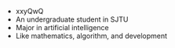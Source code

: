 - xxyQwQ
- An undergraduate student in SJTU
- Major in artificial intelligence
- Like mathematics, algorithm, and development

<!---
xxyQwQ/xxyQwQ is a ✨ special ✨ repository because its `README.md` (this file) appears on your GitHub profile.
You can click the Preview link to take a look at your changes.
--->
